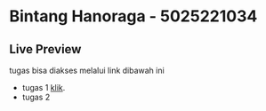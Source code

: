 # Bintang Hanoraga - 5025221034
## Live Preview
tugas bisa diakses melalui link dibawah ini 
- tugas 1 [klik](https://its.id/m/GRAFKOMA_tugas1_034).
- tugas 2
